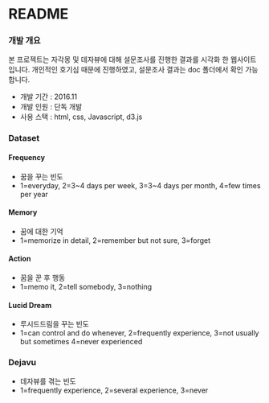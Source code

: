 # README #

### 개발 개요 ###

본 프로젝트는 자각몽 및 데자뷰에 대해 설문조사를 진행한 결과를 시각화 한 웹사이트입니다.
개인적인 호기심 때문에 진행하였고, 설문조사 결과는 doc 폴더에서 확인 가능합니다.

* 개발 기간 : 2016.11 
* 개발 인원 : 단독 개발
* 사용 스택 : html, css, Javascript, d3.js

### Dataset ###
#### Frequency ####
* 꿈을 꾸는 빈도
* 1=everyday, 2=3~4 days per week, 3=3~4 days per month, 4=few times per year

#### Memory ####
* 꿈에 대한 기억
* 1=memorize in detail, 2=remember but not sure, 3=forget

#### Action ####
* 꿈을 꾼 후 행동
* 1=memo it, 2=tell somebody, 3=nothing

#### Lucid Dream ####
* 루시드드림을 꾸는 빈도
* 1=can control and do whenever, 2=frequently experience, 3=not usually but sometimes 4=never experienced

### Dejavu ###
* 데자뷰를 겪는 빈도
* 1=frequently experience, 2=several experience, 3=never
